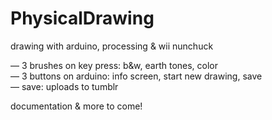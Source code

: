 PhysicalDrawing
===============

drawing with arduino, processing & wii nunchuck

— 3 brushes on key press: b&w, earth tones, color <br>
— 3 buttons on arduino: info screen, start new drawing, save <br>
— save: uploads to tumblr

documentation & more to come!

